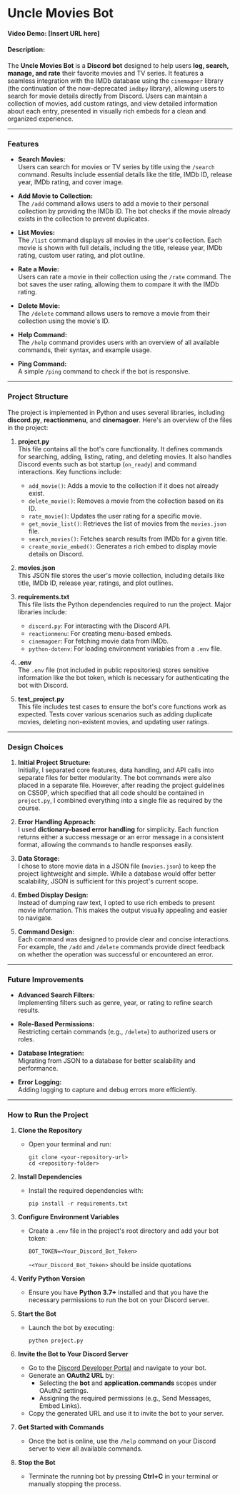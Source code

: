 # Uncle Movies Bot  
#### Video Demo: [Insert URL here]  
#### Description:  

The **Uncle Movies Bot** is a **Discord bot** designed to help users **log, search, manage, and rate** their favorite movies and TV series. It features a seamless integration with the IMDb database using the `cinemagoer` library (the continuation of the now-deprecated `imdbpy` library), allowing users to search for movie details directly from Discord. Users can maintain a collection of movies, add custom ratings, and view detailed information about each entry, presented in visually rich embeds for a clean and organized experience.

---

### **Features**

- **Search Movies:**  
  Users can search for movies or TV series by title using the `/search` command. Results include essential details like the title, IMDb ID, release year, IMDb rating, and cover image.  
   
- **Add Movie to Collection:**  
  The `/add` command allows users to add a movie to their personal collection by providing the IMDb ID. The bot checks if the movie already exists in the collection to prevent duplicates.

- **List Movies:**  
  The `/list` command displays all movies in the user's collection. Each movie is shown with full details, including the title, release year, IMDb rating, custom user rating, and plot outline.

- **Rate a Movie:**  
  Users can rate a movie in their collection using the `/rate` command. The bot saves the user rating, allowing them to compare it with the IMDb rating.

- **Delete Movie:**  
  The `/delete` command allows users to remove a movie from their collection using the movie's ID.

- **Help Command:**  
  The `/help` command provides users with an overview of all available commands, their syntax, and example usage.

- **Ping Command:**  
  A simple `/ping` command to check if the bot is responsive.

---

### **Project Structure**

The project is implemented in Python and uses several libraries, including **discord.py**, **reactionmenu**, and **cinemagoer**. Here's an overview of the files in the project:

1. **project.py**  
   This file contains all the bot's core functionality. It defines commands for searching, adding, listing, rating, and deleting movies. It also handles Discord events such as bot startup (`on_ready`) and command interactions. Key functions include:
   - `add_movie()`: Adds a movie to the collection if it does not already exist.
   - `delete_movie()`: Removes a movie from the collection based on its ID.
   - `rate_movie()`: Updates the user rating for a specific movie.
   - `get_movie_list()`: Retrieves the list of movies from the `movies.json` file.
   - `search_movies()`: Fetches search results from IMDb for a given title.
   - `create_movie_embed()`: Generates a rich embed to display movie details on Discord.

2. **movies.json**  
   This JSON file stores the user's movie collection, including details like title, IMDb ID, release year, ratings, and plot outlines.

3. **requirements.txt**  
   This file lists the Python dependencies required to run the project. Major libraries include:
   - `discord.py`: For interacting with the Discord API.
   - `reactionmenu`: For creating menu-based embeds.
   - `cinemagoer`: For fetching movie data from IMDb.
   - `python-dotenv`: For loading environment variables from a `.env` file.

4. **.env**  
   The `.env` file (not included in public repositories) stores sensitive information like the bot token, which is necessary for authenticating the bot with Discord.

5. **test_project.py**  
   This file includes test cases to ensure the bot's core functions work as expected. Tests cover various scenarios such as adding duplicate movies, deleting non-existent movies, and updating user ratings.

---

### **Design Choices**

1. **Initial Project Structure:**  
   Initially, I separated core features, data handling, and API calls into separate files for better modularity. The bot commands were also placed in a separate file. However, after reading the project guidelines on CS50P, which specified that all code should be contained in `project.py`, I combined everything into a single file as required by the course.

2. **Error Handling Approach:**  
   I used **dictionary-based error handling** for simplicity. Each function returns either a success message or an error message in a consistent format, allowing the commands to handle responses easily.

3. **Data Storage:**  
   I chose to store movie data in a JSON file (`movies.json`) to keep the project lightweight and simple. While a database would offer better scalability, JSON is sufficient for this project's current scope.

4. **Embed Display Design:**  
   Instead of dumping raw text, I opted to use rich embeds to present movie information. This makes the output visually appealing and easier to navigate.

5. **Command Design:**  
   Each command was designed to provide clear and concise interactions. For example, the `/add` and `/delete` commands provide direct feedback on whether the operation was successful or encountered an error.

---

### **Future Improvements**

- **Advanced Search Filters:**  
  Implementing filters such as genre, year, or rating to refine search results.

- **Role-Based Permissions:**  
  Restricting certain commands (e.g., `/delete`) to authorized users or roles.

- **Database Integration:**  
  Migrating from JSON to a database for better scalability and performance.

- **Error Logging:**  
  Adding logging to capture and debug errors more efficiently.

---

### **How to Run the Project**

1. **Clone the Repository**
    - Open your terminal and run:
      ```
      git clone <your-repository-url>
      cd <repository-folder>
      ```

2. **Install Dependencies**
    - Install the required dependencies with:
      ```
      pip install -r requirements.txt
      ```

3. **Configure Environment Variables**
    - Create a `.env` file in the project's root directory and add your bot token:
      ```
      BOT_TOKEN=<Your_Discord_Bot_Token>
      ```
        -`<Your_Discord_Bot_Token>` should be inside quotations

4. **Verify Python Version**
    - Ensure you have **Python 3.7+** installed and that you have the necessary permissions to run the bot on your Discord server.

5. **Start the Bot**
    - Launch the bot by executing:
      ```
      python project.py
      ```

6. **Invite the Bot to Your Discord Server**
    - Go to the [Discord Developer Portal](https://discord.com/developers/applications) and navigate to your bot.
    - Generate an **OAuth2 URL** by:
      - Selecting the **bot** and **application.commands** scopes under OAuth2 settings.
      - Assigning the required permissions (e.g., Send Messages, Embed Links).
    - Copy the generated URL and use it to invite the bot to your server.

7. **Get Started with Commands**
    - Once the bot is online, use the `/help` command on your Discord server to view all available commands.

8. **Stop the Bot**
    - Terminate the running bot by pressing **Ctrl+C** in your terminal or manually stopping the process.
